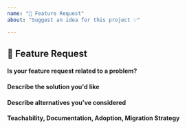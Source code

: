 ```yaml
---
name: "🍩 Feature Request"
about: "Suggest an idea for this project 💡"

---
```


## 🍩 Feature Request

#### Is your feature request related to a problem?
<!-- A clear & concise description of what the problem is. (e.g. I have an issue when [...]). -->

#### Describe the solution you'd like
<!-- A clear & concise description of what you want to happen. Add any considered drawbacks. -->

#### Describe alternatives you've considered
<!-- A clear & concise description of any alternative solutions or features you've considered. -->

#### Teachability, Documentation, Adoption, Migration Strategy
<!-- If you can, explain how users will be able to use this and possibly write out a
version of the docs.

Maybe a screenshot or design? -->
